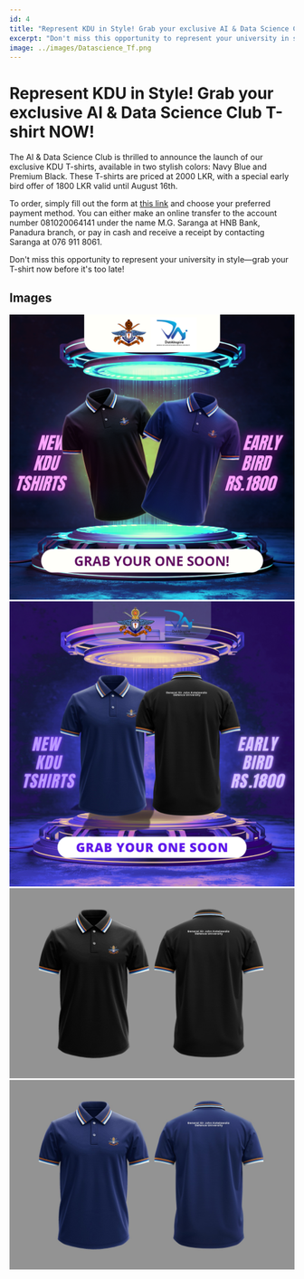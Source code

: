 ```yaml
---
id: 4
title: "Represent KDU in Style! Grab your exclusive AI & Data Science Club T-shirt NOW!"
excerpt: "Don't miss this opportunity to represent your university in style—grab your T-shirt now before it's too late!... Buy your T-shirt by filling out the form below 👉👉👉"
image: ../images/Datascience_Tf.png
---
```


# Represent KDU in Style! Grab your exclusive AI & Data Science Club T-shirt NOW!

The AI & Data Science Club is thrilled to announce the launch of our exclusive KDU T-shirts, available in two stylish colors: Navy Blue and Premium Black. These T-shirts are priced at 2000 LKR, with a special early bird offer of 1800 LKR valid until August 16th.

To order, simply fill out the form at [this link](https://forms.gle/xZm6TFa6wSvzB) and choose your preferred payment method. You can either make an online transfer to the account number 081020064141 under the name M.G. Saranga at HNB Bank, Panadura branch, or pay in cash and receive a receipt by contacting Saranga at 076 911 8061.

Don't miss this opportunity to represent your university in style—grab your T-shirt now before it's too late!

## Images

![Image 1](../images/Datascience_Tf.png)
![Image 1](../images/mainone.png)
![Image 1](../images/t-shirt01.jpeg)
![Image 1](../images/t-shirt02.jpeg)